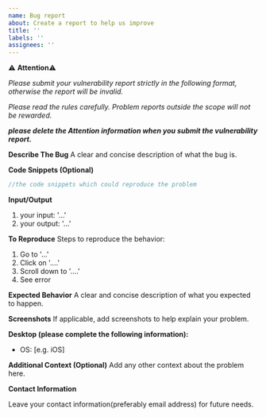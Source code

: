 ```yaml
---
name: Bug report
about: Create a report to help us improve
title: ''
labels: ''
assignees: ''
---
```


:warning: **Attention**:warning:

*Please submit your vulnerability report strictly in the following format, otherwise the report will be invalid.*

*Please read the rules carefully. Problem reports outside the scope will not be rewarded.*

***please delete the Attention information when you submit the vulnerability report.***



**Describe The Bug**
A clear and concise description of what the bug is. 



**Code Snippets (Optional)** 

```go
//the code snippets which could reproduce the problem

```



**Input/Output**

1. your input: '…'
2. your output: '…'



**To Reproduce**
Steps to reproduce the behavior:

1. Go to '...'
2. Click on '....'
3. Scroll down to '....'
4. See error



**Expected Behavior**
A clear and concise description of what you expected to happen.



**Screenshots**
If applicable, add screenshots to help explain your problem.



**Desktop (please complete the following information):**

 - OS: [e.g. iOS]

   

**Additional Context (Optional)** 
Add any other context about the problem here.



**Contact Information**

Leave your contact information(preferably email address) for future needs. 



